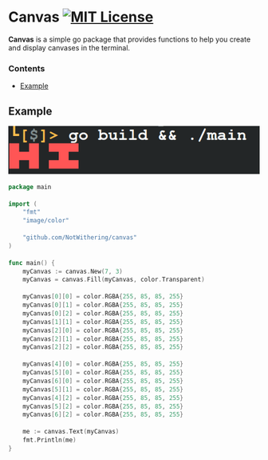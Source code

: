 # Canvas [![MIT License](https://img.shields.io/badge/License-MIT-a10b31)](https://github.com/NotWithering/canvas/blob/master/LICENSE)

**Canvas** is a simple go package that provides functions to help you create and display canvases in the terminal.

### Contents
-  [Example](#example)

## Example
<img src="screenshot.png"/>

```go
package main

import (
	"fmt"
	"image/color"

	"github.com/NotWithering/canvas"
)

func main() {
	myCanvas := canvas.New(7, 3)
	myCanvas = canvas.Fill(myCanvas, color.Transparent)

	myCanvas[0][0] = color.RGBA{255, 85, 85, 255}
	myCanvas[0][1] = color.RGBA{255, 85, 85, 255}
	myCanvas[0][2] = color.RGBA{255, 85, 85, 255}
	myCanvas[1][1] = color.RGBA{255, 85, 85, 255}
	myCanvas[2][0] = color.RGBA{255, 85, 85, 255}
	myCanvas[2][1] = color.RGBA{255, 85, 85, 255}
	myCanvas[2][2] = color.RGBA{255, 85, 85, 255}

	myCanvas[4][0] = color.RGBA{255, 85, 85, 255}
	myCanvas[5][0] = color.RGBA{255, 85, 85, 255}
	myCanvas[6][0] = color.RGBA{255, 85, 85, 255}
	myCanvas[5][1] = color.RGBA{255, 85, 85, 255}
	myCanvas[4][2] = color.RGBA{255, 85, 85, 255}
	myCanvas[5][2] = color.RGBA{255, 85, 85, 255}
	myCanvas[6][2] = color.RGBA{255, 85, 85, 255}

	me := canvas.Text(myCanvas)
	fmt.Println(me)
}

```